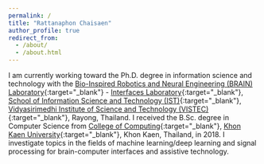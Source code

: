 ```yaml
---
permalink: /
title: "Rattanaphon Chaisaen"
author_profile: true
redirect_from: 
  - /about/
  - /about.html
---
```

I am currently working toward the Ph.D. degree in information science and technology with the [Bio-Inspired Robotics and Neural Engineering (BRAIN) Laboratory](https://brain.vistec.ac.th){:target="_blank"} - [Interfaces Laboratory](https://vistec.ist/interfaces/){:target="_blank"}, [School of Information Science and Technology (IST)](https://vistec.ist){:target="_blank"}, [Vidyasirimedhi Institute of Science and Technology (VISTEC)](https://vistec.ac.th){:target="_blank"}, Rayong, Thailand. I received the B.Sc. degree in Computer Science from [College of Computing](https://computing.kku.ac.th/){:target="_blank"}, [Khon Kaen University](https://kku.ac.th){:target="_blank"}, Khon Kaen, Thailand, in 2018. I investigate topics in the fields of machine learning/deep learning and signal processing for brain-computer interfaces and assistive technology.

